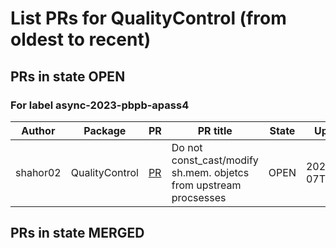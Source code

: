 # List PRs for QualityControl (from oldest to recent)


## PRs in state OPEN

### For label async-2023-pbpb-apass4

| Author | Package | PR | PR title | State | Updated at |
| --- | --- | --- | --- | --- | --- |
| shahor02 | QualityControl | [PR](https://github.com/AliceO2Group/QualityControl/pull/2283) | Do not const_cast/modify sh.mem. objetcs from upstream procsesses | OPEN | 2024-05-07T14:22:49Z |


## PRs in state MERGED